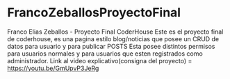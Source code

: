 ﻿# FrancoZeballosProyectoFinal
Franco Elias Zeballos - Proyecto Final CoderHouse
Este es el proyecto final de coderhouse, es una pagina estilo blog/noticias
 que posee un CRUD de datos para usuario y para publicar POSTS
Esta posee distintos permisos para usuarios normales y para usuarios que esten registrados como administrador.
Link al video explicativo(consigna del proyecto) = https://youtu.be/GmUpvP3JeRg
